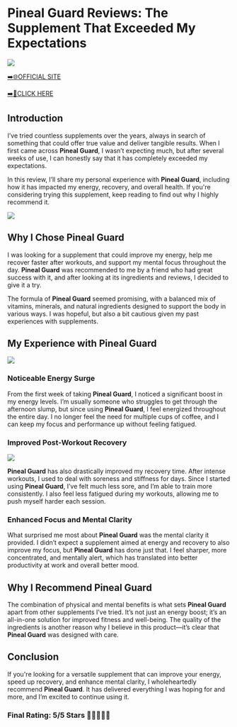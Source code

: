 # **Pineal Guard Reviews**: The Supplement That Exceeded My Expectations

[![](https://static.vecteezy.com/system/resources/thumbnails/019/896/014/small/buy-now-gradient-button-with-cart-symbol-buy-now-illustration-png.png)](https://edetoop.top/lander/sugarpreland-1/pineal.html) 

[➡️🌐OFFICIAL SITE](https://edetoop.top/lander/sugarpreland-1/pineal.html) 

[➡️🔗CLICK HERE](https://edetoop.top/lander/sugarpreland-1/pineal.html) 


## Introduction

I’ve tried countless supplements over the years, always in search of something that could offer true value and deliver tangible results. When I first came across **Pineal Guard**, I wasn’t expecting much, but after several weeks of use, I can honestly say that it has completely exceeded my expectations.

In this review, I’ll share my personal experience with **Pineal Guard**, including how it has impacted my energy, recovery, and overall health. If you're considering trying this supplement, keep reading to find out why I highly recommend it.

[![](https://wallpapers.com/images/hd/red-order-now-button-udg4jcj4arvn8b0n-2.png)](https://edetoop.top/lander/sugarpreland-1/pineal.html)  

## Why I Chose **Pineal Guard**

I was looking for a supplement that could improve my energy, help me recover faster after workouts, and support my mental focus throughout the day. **Pineal Guard** was recommended to me by a friend who had great success with it, and after looking at its ingredients and reviews, I decided to give it a try.

The formula of **Pineal Guard** seemed promising, with a balanced mix of vitamins, minerals, and natural ingredients designed to support the body in various ways. I was hopeful, but also a bit cautious given my past experiences with supplements.

## My Experience with **Pineal Guard**

[![](https://static.vecteezy.com/system/resources/thumbnails/019/896/014/small/buy-now-gradient-button-with-cart-symbol-buy-now-illustration-png.png)](https://edetoop.top/lander/sugarpreland-1/pineal.html)

### Noticeable Energy Surge

From the first week of taking **Pineal Guard**, I noticed a significant boost in my energy levels. I’m usually someone who struggles to get through the afternoon slump, but since using **Pineal Guard**, I feel energized throughout the entire day. I no longer feel the need for multiple cups of coffee, and I can keep my focus and performance up without feeling fatigued.

### Improved Post-Workout Recovery

[![](https://wallpapers.com/images/hd/red-order-now-button-udg4jcj4arvn8b0n-2.png)](https://edetoop.top/lander/sugarpreland-1/pineal.html)  

**Pineal Guard** has also drastically improved my recovery time. After intense workouts, I used to deal with soreness and stiffness for days. Since I started using **Pineal Guard**, I’ve felt much less sore, and I’m able to train more consistently. I also feel less fatigued during my workouts, allowing me to push myself harder each session.

### Enhanced Focus and Mental Clarity

What surprised me most about **Pineal Guard** was the mental clarity it provided. I didn’t expect a supplement aimed at energy and recovery to also improve my focus, but **Pineal Guard** has done just that. I feel sharper, more concentrated, and mentally alert, which has translated into better productivity at work and overall better mood.

## Why I Recommend **Pineal Guard**

The combination of physical and mental benefits is what sets **Pineal Guard** apart from other supplements I’ve tried. It’s not just an energy boost; it’s an all-in-one solution for improved fitness and well-being. The quality of the ingredients is another reason why I believe in this product—it’s clear that **Pineal Guard** was designed with care.

## Conclusion

If you're looking for a versatile supplement that can improve your energy, speed up recovery, and enhance mental clarity, I wholeheartedly recommend **Pineal Guard**. It has delivered everything I was hoping for and more, and I’m excited to continue using it.

### Final Rating: 5/5 Stars 🌟🌟🌟🌟🌟
